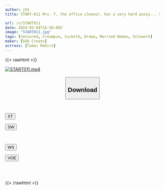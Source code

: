 ```yaml
---
author: j91
title: START-011 Mrs. T, the office cleaner, has a very hard pussy... She uses the famous device hidden under her cleaning clothes to make him cum and cum over and over again, which makes her work go faster! Mahiro Yuii

url: /v/START011
date: 2024-03-04T16:50:00Z
image: "START011.jpg"
tags: [Censored, Creampie, Cuckold, Drama, Married Woman, Solowork]
maker: [SOD Create]
actress: [Tadai Mahiro]
---
```



{{< rawhtml >}}

<div class="video" data-videoid="WqBLKq9KGDiq1a">
    <a href="javascript:;">
        <img src="/v/START011/START011.jpg" width="WIDTH" height="HEIGHT" alt="START011.mp4" loading="lazy">
    </a>
</div>

<script type="text/javascript" src="https://j91.asia/asset/on-demand-st.js"></script>

<br>
  <link rel="stylesheet" href="https://j91.asia/asset/bs5.css">
  
  <center>
  <button class="btn btn-primary" type="button" data-bs-toggle="collapse" data-bs-target=".multi-collapse" aria-expanded="false" aria-controls="multiCollapseExample1 multiCollapseExample2"><h2>Download</h2></button></center>
</p>
<div class="row">
  <div class="col">
    <div class="collapse multi-collapse" id="multiCollapseExample1">
      <div class="card card-body">
	      	      <br>
<div class="buttons">  
<p><a href="https://streamtape.to/v/WqBLKq9KGDiq1a" target="_blank"><button class="btn-hover color-3"><i class="fa fa-download"></i> ST</button></a></p>
<p><a href="https://cdnwish.com/2fp1bfenwkr7" target="_blank"><button class="btn-hover color-2"><i class="fa fa-download"></i> SW</button></a></p></div>
    </div>
  </div>
</div>
  <div class="col">
    <div class="collapse multi-collapse" id="multiCollapseExample2">
      <div class="card card-body">
	      <br>
<div class="buttons">
<p><a href="https://wolfstream.tv/d7fyin1wk0b4"><button class="btn-hover color-9"><i class="fa fa-download"></i> WS</button></a></p>
<p><a href="https://voe.sx/0licb4obv8bd"><button class="btn-hover color-8"><i class="fa fa-download"></i> VOE</button></a></p></div>
<br><br>
      </div>
    </div>
  </div>
</div>

{{< /rawhtml >}}
